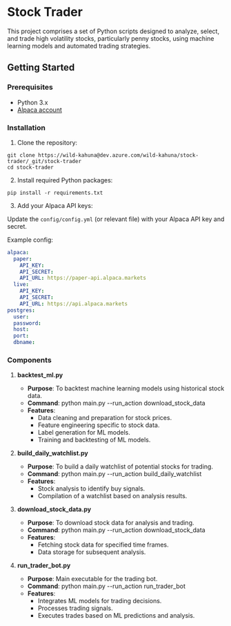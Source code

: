 
# Stock Trader

This project comprises a set of Python scripts designed to analyze, select, and trade high volatility stocks, particularly penny stocks, using machine learning models and automated trading strategies.



## Getting Started

### Prerequisites

- Python 3.x
- [Alpaca account](https://alpaca.markets/)

### Installation

1. Clone the repository:

```
git clone https://wild-kahuna@dev.azure.com/wild-kahuna/stock-trader/_git/stock-trader
cd stock-trader
```

2. Install required Python packages:

```
pip install -r requirements.txt
```

3. Add your Alpaca API keys:

Update the `config/config.yml` (or relevant file) with your Alpaca API key and secret.

Example config:
```yml
alpaca:
  paper:
    API_KEY: 
    API_SECRET: 
    API_URL: https://paper-api.alpaca.markets
  live:
    API_KEY:
    API_SECRET:
    API_URL: https://api.alpaca.markets
postgres:
  user: 
  password: 
  host: 
  port: 
  dbname: 
```

### Components

1. **backtest_ml.py**
   - **Purpose**: To backtest machine learning models using historical stock data.
   - **Command**: python main.py --run_action download_stock_data
   - **Features**:
     - Data cleaning and preparation for stock prices.
     - Feature engineering specific to stock data.
     - Label generation for ML models.
     - Training and backtesting of ML models.

2. **build_daily_watchlist.py**
   - **Purpose**: To build a daily watchlist of potential stocks for trading.
   - **Command**: python main.py --run_action build_daily_watchlist
   - **Features**:
     - Stock analysis to identify buy signals.
     - Compilation of a watchlist based on analysis results.

3. **download_stock_data.py**
   - **Purpose**: To download stock data for analysis and trading.
   - **Command**: python main.py --run_action download_stock_data
   - **Features**:
     - Fetching stock data for specified time frames.
     - Data storage for subsequent analysis.

4. **run_trader_bot.py**
   - **Purpose**: Main executable for the trading bot.
   - **Command**: python main.py --run_action run_trader_bot
   - **Features**:
     - Integrates ML models for trading decisions.
     - Processes trading signals.
     - Executes trades based on ML predictions and analysis.